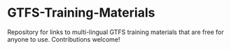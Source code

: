 GTFS-Training-Materials
=======================

Repository for links to multi-lingual GTFS training materials that are free for anyone to use. Contributions welcome!
